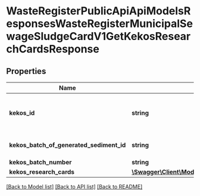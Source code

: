 # WasteRegisterPublicApiApiModelsResponsesWasteRegisterMunicipalSewageSludgeCardV1GetKekosResearchCardsResponse

## Properties
Name | Type | Description | Notes
------------ | ------------- | ------------- | -------------
**kekos_id** | **string** | Id karty ewidencji komunalnych osadów ściekowych | [optional] 
**kekos_batch_of_generated_sediment_id** | **string** | Id wpisu Wytworzone osady | [optional] 
**kekos_batch_number** | **string** |  | [optional] 
**kekos_research_cards** | [**\Swagger\Client\Model\WasteRegisterPublicApiApiModelsResponsesWasteRegisterMunicipalSewageSludgeCardV1KekosResearchCardListItemDto[]**](WasteRegisterPublicApiApiModelsResponsesWasteRegisterMunicipalSewageSludgeCardV1KekosResearchCardListItemDto.md) |  | [optional] 

[[Back to Model list]](../README.md#documentation-for-models) [[Back to API list]](../README.md#documentation-for-api-endpoints) [[Back to README]](../README.md)


